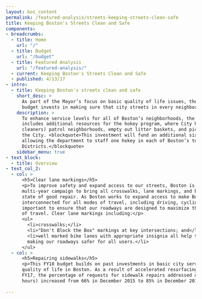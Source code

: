 ```yaml
---
layout: bos_content
permalink: /featured-analysis/streets-keeping-streets-clean-safe
title: Keeping Boston's Streets Clean and Safe
components:
- breadcrumbs:
  - title: Home
    url: "/"
  - title: Budget
    url: "/budget"
  - title: Featured Analysis
    url: "/featured-analysis/"
  - current: Keeping Boston's Streets Clean and Safe
  - published: 4/13/17
- intro:
  - title: Keeping Boston's streets clean and safe
    short_desc: >
      As part of the Mayor’s focus on basic quality of life issues, the FY18 
      budget invests in making sure that city streets in every neighborhood are clean.
    description: >
      To enhance service levels for all of Boston’s neighborhoods, the FY18 budget 
      includes additional resources for the hokey program, where City hokeys (street 
      cleaners) patrol neighborhoods, empty out litter baskets, and pick up trash around 
      the City. <blockquote>This investment will fund an additional six full time hokeys, 
      allowing the department to staff one hokey in each of Boston’s ten Public Works 
      Districts.</blockquote> 
    sidebar_menu: true
- text_block:
  - title: Overview
- text_col_2:
  - col: >
      <h5>Clear lane markings</h5>
      <p>To improve safety and expand access to our streets, Boston is launching a citywide, 
      multi-year campaign to bring all crosswalks, lane markings, and bike lanes into a 
      state of good repair. As Boston works to expand access to make Boston's neighborhoods 
      interconnected for all modes of travel, including driving, cycling, and walking, it is 
      important to ensure that our roadways are designed to maximize the safety of such modes 
      of travel. Clear lane markings including:</p>
      <ul>
        <li>crosswalks;</li>
        <li>"Don't Block the Box" markings at key intersections; and</li>
        <li>well marked bike lanes with appropriate insignia all help to reduce collisions, 
        making our roadways safer for all users.</li>
      </ul>
  - col: >
      <h5>Repairing sidewalks</h5>
      <p>This FY18 budget builds on past investments in basic city services that have improved 
      quality of life in Boston. As a result of accelerated resurfacing and sidewalk repair in 
      FY17, the percentage of requests for sidewalk repairs addressed on time (within 48 
      hours) increased from 66% in December 2015 to 85% in December 2016.</p>
      
---
```

